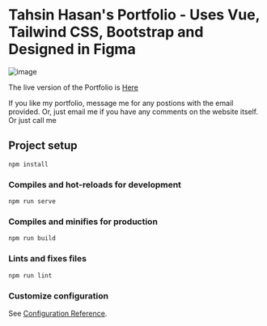 # Tahsin Hasan's Portfolio - Uses Vue, Tailwind CSS, Bootstrap and Designed in Figma

![image](https://github.com/Tahsin2020/Portfolio/assets/62449141/e5f0805f-1ab2-4283-a9ee-d1b493b6372d)

The live version of the Portfolio is [Here](https://tahsin2020.github.io/Portfolio/)

If you like my portfolio, message me for any postions with the email provided. Or, just email me if you have any comments on the website itself. Or just call me

## Project setup
```
npm install
```

### Compiles and hot-reloads for development
```
npm run serve
```

### Compiles and minifies for production
```
npm run build
```

### Lints and fixes files
```
npm run lint
```

### Customize configuration
See [Configuration Reference](https://cli.vuejs.org/config/).
